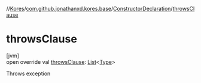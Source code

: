 //[Kores](../../../index.md)/[com.github.jonathanxd.kores.base](../index.md)/[ConstructorDeclaration](index.md)/[throwsClause](throws-clause.md)

# throwsClause

[jvm]\
open override val [throwsClause](throws-clause.md): [List](https://kotlinlang.org/api/latest/jvm/stdlib/kotlin.collections/-list/index.html)<[Type](https://docs.oracle.com/javase/8/docs/api/java/lang/reflect/Type.html)>

Throws exception
